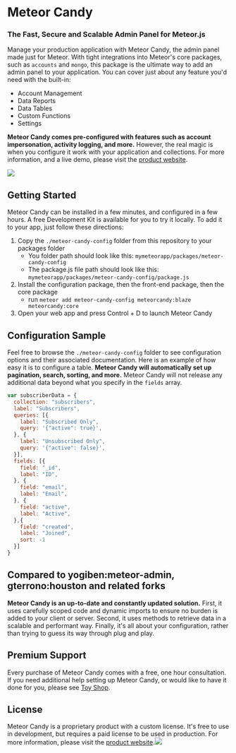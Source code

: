 # Meteor Candy
### The Fast, Secure and Scalable Admin Panel for Meteor.js

Manage your production application with Meteor Candy, the admin panel made just for Meteor. With tight integrations into Meteor's core packages, such as `accounts` and `mongo`, this package is the ultimate way to add an admin panel to your application. You can cover just about any feature you'd need with the built-in:

- Account Management
- Data Reports
- Data Tables
- Custom Functions
- Settings

**Meteor Candy comes pre-configured with features such as account impersonation, activity logging, and more.** However, the real magic is when you configure it work with your application and collections. For more information, and a live demo, please visit the <a href="https://www.meteorcandy.com">product website</a>.

<a href="https://www.meteorcandy.com"><img src="https://raw.githubusercontent.com/msavin/MeteorCandy-meteor-admin/master/screencast.gif"></a>

## Getting Started

Meteor Candy can be installed in a few minutes, and configured in a few hours. A free Development Kit is available for you to try it locally. To add it to your app, just follow these directions:

1. Copy the `./meteor-candy-config` folder from this repository to your packages folder 
    - You folder path should look like this: `mymeteorapp/packages/meteor-candy-config`
    - The package.js file path should look like this: `mymeteorapp/packages/meteor-candy-config/package.js`
2. Install the configuration package, then the front-end package, then the core package
    - run `meteor add meteor-candy-config meteorcandy:blaze meteorcandy:core`
3. Open your web app and press Control + D to launch Meteor Candy

## Configuration Sample

Feel free to browse the `./meteor-candy-config` folder to see configuration options and their associated documentation. Here is an example of how easy it is to configure a table. **Meteor Candy will automatically set up pagination, search, sorting, and more.** Meteor Candy will not release any additional data beyond what you specify in the `fields` array.

```javascript
var subscriberData = {
  collection: "subscribers",
  label: "Subscribers",
  queries: [{
    label: "Subscribed Only",
    query: '{"active": true}',
  }, {
    label: "Unsubscribed Only",
    query: '{"active": false}',
  }],
  fields: [{
    field: "_id",
    label: "ID",
  }, {
    field: "email",
    label: "Email",
  }, {
    field: "active",
    label: "Active",
  },{
    field: "created",
    label: "Joined",
    sort: -1
  }]
}
```

## Compared to yogiben:meteor-admin, gterrono:houston and related forks

**Meteor Candy is an up-to-date and constantly updated solution.**  First, it uses carefully scoped code and dynamic imports to ensure no burden is added to your client or server. Second, it uses methods to retrieve data in a scalable and performant way. Finally, it's all about your configuration, rather than trying to guess its way through plug and play.

## Premium Support

Every purchase of Meteor Candy comes with a free, one hour consultation. If you need additional help setting up Meteor Candy, or would like to have it done for you, please see <a href="https://www.toyshop.ooo">Toy Shop</a>.

## License

Meteor Candy is a proprietary product with a custom license. It's free to use in development, but requires a paid license to be used in production. For more information, please visit the <a href="https://www.meteorcandy.com">product website</a>.<img src="https://logs-01.loggly.com/inputs/4d00af93-45e7-4e36-b721-1ac3b5b00f1d.gif?source=pixel&data=hello" />
